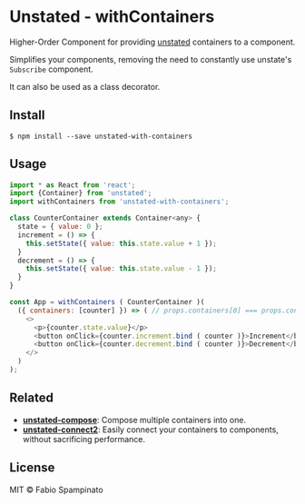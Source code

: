# Unstated - withContainers

Higher-Order Component for providing [unstated](https://github.com/jamiebuilds/unstated) containers to a component.

Simplifies your components, removing the need to constantly use unstate's `Subscribe` component.

It can also be used as a class decorator.

## Install

```shell
$ npm install --save unstated-with-containers
```

## Usage

```js
import * as React from 'react';
import {Container} from 'unstated';
import withContainers from 'unstated-with-containers';

class CounterContainer extends Container<any> {
  state = { value: 0 };
  increment = () => {
    this.setState({ value: this.state.value + 1 });
  }
  decrement = () => {
    this.setState({ value: this.state.value - 1 });
  }
}

const App = withContainers ( CounterContainer )(
  ({ containers: [counter] }) => ( // props.containers[0] === props.container
    <>
      <p>{counter.state.value}</p>
      <button onClick={counter.increment.bind ( counter )}>Increment</button>
      <button onClick={counter.decrement.bind ( counter )}>Decrement</button>
    </>
  )
);
```

## Related

- **[unstated-compose](https://github.com/fabiospampinato/unstated-compose)**: Compose multiple containers into one.
- **[unstated-connect2](https://github.com/fabiospampinato/unstated-connect2)**: Easily connect your containers to components, without sacrificing performance.

## License

MIT © Fabio Spampinato
